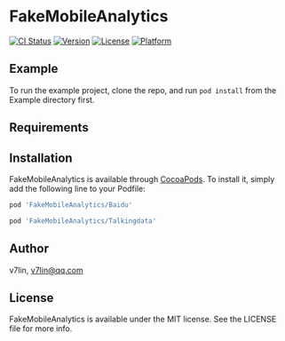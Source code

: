 # FakeMobileAnalytics

[![CI Status](https://img.shields.io/travis/v7lin/FakeMobileAnalytics.svg?style=flat)](https://travis-ci.org/v7lin/FakeMobileAnalytics)
[![Version](https://img.shields.io/cocoapods/v/FakeMobileAnalytics.svg?style=flat)](https://cocoapods.org/pods/FakeMobileAnalytics)
[![License](https://img.shields.io/cocoapods/l/FakeMobileAnalytics.svg?style=flat)](https://cocoapods.org/pods/FakeMobileAnalytics)
[![Platform](https://img.shields.io/cocoapods/p/FakeMobileAnalytics.svg?style=flat)](https://cocoapods.org/pods/FakeMobileAnalytics)

## Example

To run the example project, clone the repo, and run `pod install` from the Example directory first.

## Requirements

## Installation

FakeMobileAnalytics is available through [CocoaPods](https://cocoapods.org). To install
it, simply add the following line to your Podfile:

```ruby
pod 'FakeMobileAnalytics/Baidu'
```

```ruby
pod 'FakeMobileAnalytics/Talkingdata'
```

## Author

v7lin, v7lin@qq.com

## License

FakeMobileAnalytics is available under the MIT license. See the LICENSE file for more info.
